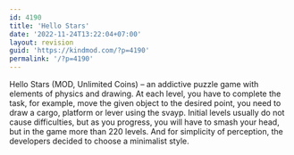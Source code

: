 ```yaml
---
id: 4190
title: 'Hello Stars'
date: '2022-11-24T13:22:04+07:00'
layout: revision
guid: 'https://kindmod.com/?p=4190'
permalink: '/?p=4190'
---
```


Hello Stars (MOD, Unlimited Coins) – an addictive puzzle game with elements of physics and drawing. At each level, you have to complete the task, for example, move the given object to the desired point, you need to draw a cargo, platform or lever using the svayp. Initial levels usually do not cause difficulties, but as you progress, you will have to smash your head, but in the game more than 220 levels. And for simplicity of perception, the developers decided to choose a minimalist style.